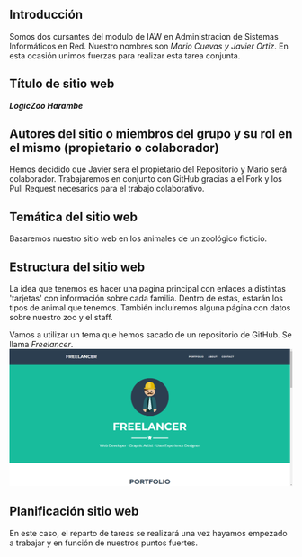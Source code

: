 ## **Introducción**
Somos dos cursantes del modulo de IAW en Administracion de Sistemas Informáticos en Red. Nuestro nombres son *Mario Cuevas y Javier Ortiz*. En esta ocasión unimos fuerzas para realizar esta tarea conjunta.

## **Título de sitio web**
***LogicZoo Harambe***

## **Autores del sitio o miembros del grupo y su rol en el mismo  (propietario o colaborador)**
Hemos decidido que Javier sera el propietario del Repositorio y Mario será colaborador. Trabajaremos en conjunto con GitHub gracias a el Fork y los Pull Request necesarios para el trabajo colaborativo.

## **Temática del sitio web**
Basaremos nuestro sitio web en los animales de un zoológico ficticio.

## **Estructura del sitio web**
La idea que tenemos es hacer una pagina principal con enlaces a distintas 'tarjetas' con información sobre cada familia. Dentro de estas, estarán los tipos de animal que tenemos. También incluiremos alguna página con datos sobre nuestro zoo y el staff. 

Vamos a utilizar un tema que hemos sacado de un repositorio de GitHub. Se llama *Freelancer*.
![Foto Pagina Web](/img/md/freelancer.PNG)

## **Planificación sitio web**
En este caso, el reparto de tareas se realizará una vez hayamos empezado a trabajar y en función de nuestros puntos fuertes.
